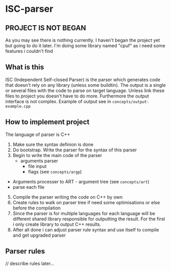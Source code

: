 # ISC-parser
## PROJECT IS NOT BEGAN
 As you may see there is nothing currently. I haven't began the project yet but going to do it later. I'm doing some library named "cpuf" as i need some features i couldn't find
## What is this
 ISC (Independent Self-closed Parser) is the parser which generates code that doesn't rely on any library (unless some buildtin). The output is a single or several files with the code to parse on target language. Unless link these files to project you doesn't have to do more. Furthermore the output interface is not complex. Example of output see in ```concepts/output-example.cpp```
## How to implement project
 The language of parser is C++
 1. Make sure the syntax definion is done
 2. Do bootstrap. Write the parser for the syntax of this parser
 3. Begin to write the main code of the parser
    - arguments parser
      - file input
      - flags (see ```concepts/argp```)
   - Arguments processer to ART - argument tree (see ```concepts/art```)
  - parse each file
            
 5. Compile the parser writing the code on C++ by own
 6. Create rules to walk on parser tree if need some optimisations or else before the compilation
 7. Since the parser is for multiple languages for each language will be different shared library responsible for outputting the result. For the first i only create library to output C++ results.
 8. After all done i can adjust parser rule syntax and use itself to compile and get upgraded parser
## Parser rules
  // describe rules later...
